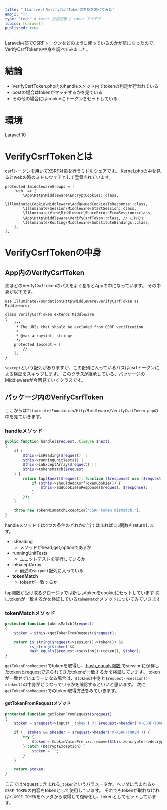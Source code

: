 ```yaml
---
title: "【Laravel】VerifyCsrfTokenの中身を調べてみた"
emoji: "📘"
type: "tech" # tech: 技術記事 / idea: アイデア
topics: [Laravel]
published: true
---
```

Laravel内部でCSRFトークンをどのように使っているのかが気になったので、VerifyCsrfTokenの中身を調べてみました。
# 結論
- VerifyCsrfToken.php内のhandleメソッド内でtokenの判定が行われている
- postの場合はtokenがマッチするかを見ている
- その他の場合にはcookieにトークンをセットしている
# 環境
Laravel 10
# VerifyCsrfTokenとは
csrfトークンを用いてXSRF対策を行うミドルウェアです。
Kernel.phpの中を見るとwebの時のミドルウェアとして登録されています。
```php:Kernel.php
protected $middlewareGroups = [
    'web' => [
        \App\Http\Middleware\EncryptCookies::class,
        \Illuminate\Cookie\Middleware\AddQueuedCookiesToResponse::class,
        \Illuminate\Session\Middleware\StartSession::class,
        \Illuminate\View\Middleware\ShareErrorsFromSession::class,
        \App\Http\Middleware\VerifyCsrfToken::class, // これです
        \Illuminate\Routing\Middleware\SubstituteBindings::class,
    ],
];
```
# VerifyCsrfTokenの中身
## App内のVerifyCsrfToken
先ほどのVerifyCsrfTokenのパスをよく見るとAppの中になっています。
その中身が以下です。
```php:/App/Http/Middleware/VerifyCsrfToken.php
use Illuminate\Foundation\Http\Middleware\VerifyCsrfToken as Middleware;

class VerifyCsrfToken extends Middleware
{
    /**
     * The URIs that should be excluded from CSRF verification.
     *
     * @var array<int, string>
     */
    protected $except = [
        //
    ];
}
```
`$except`という配列がありますが、この配列に入っているパスはcsrfトークンによる検証をスキップします。
このクラスが継承している、パッケージのMiddlewareが今回見ていくクラスです。
## パッケージ内のVerifyCsrfToken
ここからは`Illuminate/Foundation/Http/Middleware/VerifyCsrfToken.php`の中を見ていきます。
### handleメソッド

```php
public function handle($request, Closure $next)
{
    if (
        $this->isReading($request) ||
        $this->runningUnitTests() ||
        $this->inExceptArray($request) ||
        $this->tokensMatch($request)
    ) {
        return tap($next($request), function ($response) use ($request) {
            if ($this->shouldAddXsrfTokenCookie()) {
                $this->addCookieToResponse($request, $response);
            }
        });
    }

    throw new TokenMismatchException('CSRF token mismatch.');
}
```
handleメソッドでは4つの条件のどれかに当てはまれば`tap`関数をreturnします。
- isReading
  - メソッドがhead,get,optionであるか
- runningUnitTests
  - ユニットテストを実行しているか
- inExceptArray 
  - 前述の`$expect`配列に入っている
- **tokenMatch**
  - tokenが一致するか

tap関数が受け取るクロージャでは新しいtokenをcookieにセットしています
次にtokenが一致するかを検証している`tokenMatch`メソッドについてみていきます
### tokenMatchメソッド
```php
protected function tokensMatch($request)
{
    $token = $this->getTokenFromRequest($request);

    return is_string($request->session()->token()) &&
           is_string($token) &&
           hash_equals($request->session()->token(), $token);
}
```
`getTokenFromRequest`でtokenを取得し、[ hash_equals関数 ](https://www.php.net/manual/ja/function.hash-equals.php)でsessionに保存したtokenとrequestで送られてきたtokenが一致するかを検証しています。
tokenが一致せずにエラーになる場合は、`$token`の中身と`$request->session()->token()`の中身がどうなっているかを確認するといいと思います。
次に`getTokenFromRequest`でのtoken取得方法をみていきます。
#### getTokenFromRequestメソッド
```php
protected function getTokenFromRequest($request)
{
    $token = $request->input('_token') ?: $request->header('X-CSRF-TOKEN');

    if (! $token && $header = $request->header('X-XSRF-TOKEN')) {
        try {
            $token = CookieValuePrefix::remove($this->encrypter->decrypt($header, static::serialized()));
        } catch (DecryptException) {
            $token = '';
        }
    }

    return $token;
}
```
ここではrequestに含まれる`_token`というパラメータか、ヘッダに含まれる`X-CSRF-TOKEN`の内容をtokenとして使用しています。
それでもtokenが取れなければ`X-XSRF-TOKEN`をヘッダから取得して復号化し、tokenとしてセットしています。